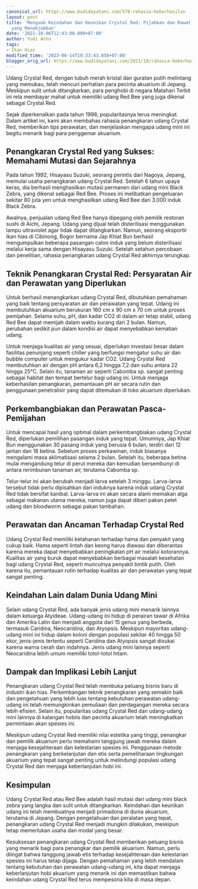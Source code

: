 ```yaml
---
canonical_url: https://www.budidayatani.com/578-rahasia-keberhasilan
layout: post
title: 'Menguak Keindahan dan Keunikan Crystal Red: Pijahkan dan Rawat Udang Mini
  yang Menakjubkan'
date: '2021-10-06T12:43:00.000+07:00'
author: Yudi Anto
tags:
- Ikan Hias
modified_time: '2023-06-14T10:33:43.858+07:00'
blogger_orig_url: https://www.budidayatani.com/2021/10/rahasia-keberhasilan-pijahkan-si-cantik.html
---
```


<p>Udang Crystal Red, dengan tubuh merah kristal dan guratan putih melintang yang memukau, telah mencuri perhatian para pecinta akuarium di Jepang. Meskipun sulit untuk ditangkarkan, para penghobi di negara Matahari Terbit ini rela membayar mahal untuk memiliki udang Red Bee yang juga dikenal sebagai Crystal Red.&nbsp;</p><p>Sejak diperkenalkan pada tahun 1998, popularitasnya terus meningkat. Dalam artikel ini, kami akan membahas rahasia penangkaran udang Crystal Red, memberikan tips perawatan, dan menjelaskan mengapa udang mini ini begitu menarik bagi para penggemar akuarium.</p><h2>Penangkaran Crystal Red yang Sukses: Memahami Mutasi dan Sejarahnya</h2><p>Pada tahun 1992, Hisayasu Suzuki, seorang perintis dari Nagoya, Jepang, memulai usaha penangkaran udang Crystal Red. Setelah 6 tahun upaya keras, dia berhasil menghasilkan mutasi permanen dari udang mini Black Zebra, yang dikenal sebagai Red Bee. Proses ini melibatkan pengeluaran sekitar 80 juta yen untuk menghasilkan udang Red Bee dari 3.000 induk Black Zebra.</p><p>Awalnya, penjualan udang Red Bee hanya dipegang oleh pemilik restoran sushi di Aichi, Jepang. Udang yang dijual telah disterilisasi menggunakan lampu ultraviolet agar tidak dapat ditangkarkan. Namun, seorang eksportir ikan hias di Cibinong, Bogor bernama Jap Khiat Bun berhasil mengumpulkan beberapa pasangan calon induk yang belum disterilisasi melalui kerja sama dengan Hisayasu Suzuki. Setelah setahun percobaan dan penelitian, rahasia penangkaran udang Crystal Red akhirnya terungkap.</p><h2>Teknik Penangkaran Crystal Red: Persyaratan Air dan Perawatan yang Diperlukan</h2><p>Untuk berhasil menangkarkan udang Crystal Red, dibutuhkan pemahaman yang baik tentang persyaratan air dan perawatan yang tepat. Udang ini membutuhkan akuarium berukuran 160 cm x 90 cm x 70 cm untuk proses pemijahan. Selama suhu, pH, dan kadar CO2 di dalam air tetap stabil, udang Red Bee dapat memijah dalam waktu kurang dari 2 bulan. Namun, perubahan sedikit pun dalam kondisi air dapat menyebabkan kematian udang.</p><p>Untuk menjaga kualitas air yang sesuai, diperlukan investasi besar dalam fasilitas penunjang seperti chiller yang berfungsi mengatur suhu air dan bubble computer untuk mengukur kadar CO2. Udang Crystal Red membutuhkan air dengan pH antara 6,2 hingga 7,2 dan suhu antara 22 hingga 25°C. Selain itu, tanaman air seperti Cabomba sp. sangat penting sebagai habitat dan tempat bertelur bagi udang ini. Untuk menjaga keberhasilan penangkaran, pemantauan pH air secara rutin dan penggunaan penetralisir yang dapat ditemukan di toko akuarium diperlukan.</p><h2>Perkembangbiakan dan Perawatan Pasca-Pemijahan</h2><p>Untuk mencapai hasil yang optimal dalam perkembangbiakan udang Crystal Red, diperlukan pemilihan pasangan induk yang tepat. Umumnya, Jap Khiat Bun menggunakan 30 pasang induk yang berusia 6 bulan, terdiri dari 12 jantan dan 18 betina. Sebelum proses perkawinan, induk biasanya mengalami masa aklimatisasi selama 2 bulan. Setelah itu, beberapa betina mulai mengandung telur di perut mereka dan kemudian bersembunyi di antara rerimbunan tanaman air, terutama Cabomba sp.</p><p>Telur-telur ini akan berubah menjadi larva setelah 3 minggu. Larva-larva tersebut tidak perlu dipisahkan dari induknya karena induk udang Crystal Red tidak bersifat kanibal. Larva-larva ini akan secara alami memakan alga sebagai makanan utama mereka, namun juga dapat diberi pakan pelet udang dan bloodworm sebagai pakan tambahan.</p><h2>Perawatan dan Ancaman Terhadap Crystal Red</h2><p>Udang Crystal Red memiliki ketahanan terhadap hama dan penyakit yang cukup baik. Hama seperti lintah dan keong harus diawasi dan diberantas karena mereka dapat menyebabkan peningkatan pH air melalui kotorannya. Kualitas air yang buruk dapat menyebabkan berbagai masalah kesehatan bagi udang Crystal Red, seperti munculnya penyakit bintik putih. Oleh karena itu, pemantauan rutin terhadap kualitas air dan perawatan yang tepat sangat penting.</p><h2>Keindahan Lain dalam Dunia Udang Mini</h2><p>Selain udang Crystal Red, ada banyak jenis udang mini menarik lainnya dalam keluarga Atyideae. Udang-udang ini hidup di perairan tawar di Afrika dan Amerika Latin dan menjadi anggota dari 15 genus yang berbeda, termasuk Caridina, Neocaridina, dan Atyopsis. Meskipun mayoritas udang-udang mini ini hidup dalam koloni dengan populasi sekitar 40 hingga 50 ekor, jenis-jenis tertentu seperti Caridina dan Atyopsis sangat disukai karena warna cerah dan indahnya. Jenis udang mini lainnya seperti Neocaridina lebih umum memiliki totol-totol hitam.</p><h2>Dampak dan Implikasi Lebih Lanjut</h2><p>Penangkaran udang Crystal Red telah membuka peluang bisnis baru di industri ikan hias. Perkembangan teknik penangkaran yang semakin baik dan pengetahuan yang lebih luas tentang kebutuhan perawatan udang-udang ini telah memungkinkan pemuliaan dan perdagangan mereka secara lebih efisien. Selain itu, popularitas udang Crystal Red dan udang-udang mini lainnya di kalangan hobiis dan pecinta akuarium telah meningkatkan permintaan akan spesies ini.</p><p>Meskipun udang Crystal Red memiliki nilai estetika yang tinggi, penangkar dan pemilik akuarium perlu memahami tanggung jawab mereka dalam menjaga kesejahteraan dan kelestarian spesies ini. Penggunaan metode penangkaran yang berkelanjutan dan etis serta pemeliharaan lingkungan akuarium yang tepat sangat penting untuk melindungi populasi udang Crystal Red dan menjaga keberlanjutan hobi ini.</p><h2>Kesimpulan</h2><p>Udang Crystal Red atau Red Bee adalah hasil mutasi dari udang mini black zebra yang langka dan sulit untuk ditangkarkan. Keindahan dan keunikan udang ini telah membuatnya menjadi primadona di dunia akuarium, terutama di Jepang. Dengan pengetahuan dan peralatan yang tepat, penangkaran udang Crystal Red menjadi mungkin dilakukan, meskipun tetap memerlukan usaha dan modal yang besar.</p><p>Kesuksesan penangkaran udang Crystal Red memberikan peluang bisnis yang menarik bagi para penangkar dan pemilik akuarium. Namun, perlu diingat bahwa tanggung jawab etis terhadap kesejahteraan dan kelestarian spesies ini harus tetap dijaga. Dengan pemahaman yang lebih mendalam tentang kebutuhan dan perawatan udang-udang ini, kita dapat menjaga keberlanjutan hobi akuarium yang menarik ini dan memastikan bahwa keindahan udang Crystal Red terus mempesona kita di masa depan.</p>